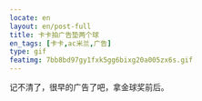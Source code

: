 ```yaml
---
locate: en
layout: en/post-full
title: 卡卡拍广告垫两个球
en_tags: [卡卡,ac米兰,广告]
type: gif
featimg: 7bb8bd97gy1fxk5gg6bixg20a005zx6s.gif
---
```


记不清了，很早的广告了吧，拿金球奖前后。